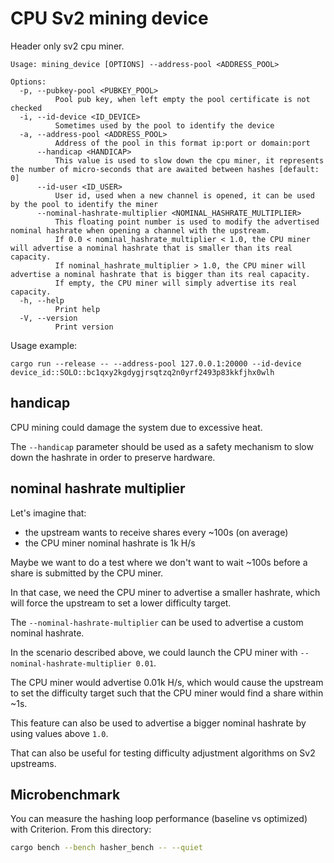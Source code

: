 # CPU Sv2 mining device

Header only sv2 cpu miner.

```
Usage: mining_device [OPTIONS] --address-pool <ADDRESS_POOL>

Options:
  -p, --pubkey-pool <PUBKEY_POOL>
          Pool pub key, when left empty the pool certificate is not checked
  -i, --id-device <ID_DEVICE>
          Sometimes used by the pool to identify the device
  -a, --address-pool <ADDRESS_POOL>
          Address of the pool in this format ip:port or domain:port
      --handicap <HANDICAP>
          This value is used to slow down the cpu miner, it represents the number of micro-seconds that are awaited between hashes [default: 0]
      --id-user <ID_USER>
          User id, used when a new channel is opened, it can be used by the pool to identify the miner
      --nominal-hashrate-multiplier <NOMINAL_HASHRATE_MULTIPLIER>
          This floating point number is used to modify the advertised nominal hashrate when opening a channel with the upstream.
          If 0.0 < nominal_hashrate_multiplier < 1.0, the CPU miner will advertise a nominal hashrate that is smaller than its real capacity.
          If nominal_hashrate_multiplier > 1.0, the CPU miner will advertise a nominal hashrate that is bigger than its real capacity.
          If empty, the CPU miner will simply advertise its real capacity.
  -h, --help
          Print help
  -V, --version
          Print version
```

Usage example:
```
cargo run --release -- --address-pool 127.0.0.1:20000 --id-device device_id::SOLO::bc1qxy2kgdygjrsqtzq2n0yrf2493p83kkfjhx0wlh
```

## handicap

CPU mining could damage the system due to excessive heat.

The `--handicap` parameter should be used as a safety mechanism to slow down the hashrate in order to preserve hardware.

## nominal hashrate multiplier

Let's imagine that:
- the upstream wants to receive shares every ~100s (on average)
- the CPU miner nominal hashrate is 1k H/s

Maybe we want to do a test where we don't want to wait ~100s before a share is submitted by the CPU miner.

In that case, we need the CPU miner to advertise a smaller hashrate, which will force the upstream to set a lower
difficulty target.

The `--nominal-hashrate-multiplier` can be used to advertise a custom nominal hashrate.

In the scenario described above, we could launch the CPU miner with `--nominal-hashrate-multiplier 0.01`.

The CPU miner would advertise 0.01k H/s, which would cause the upstream to set the difficulty target such that the CPU miner would find a share within ~1s.

This feature can also be used to advertise a bigger nominal hashrate by using values above `1.0`.

That can also be useful for testing difficulty adjustment algorithms on Sv2 upstreams.

## Microbenchmark

You can measure the hashing loop performance (baseline vs optimized) with Criterion. From this directory:

```zsh
cargo bench --bench hasher_bench -- --quiet
```
